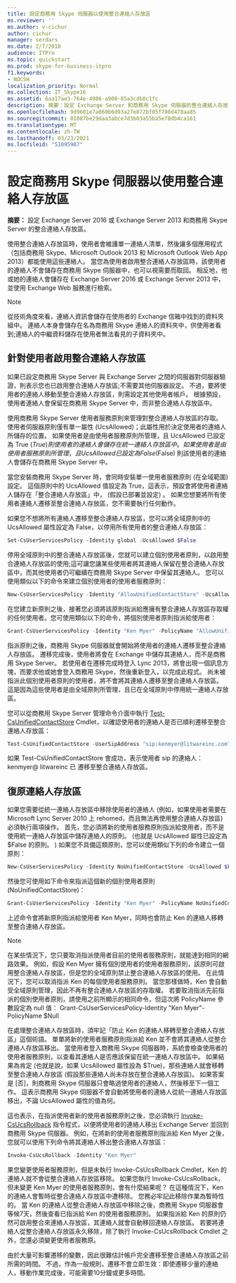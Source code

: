```yaml
---
title: 設定商務用 Skype 伺服器以使用整合連絡人存放區
ms.reviewer: ''
ms.author: v-cichur
author: cichur
manager: serdars
ms.date: 2/7/2018
audience: ITPro
ms.topic: quickstart
ms.prod: skype-for-business-itpro
f1.keywords:
- NOCSH
localization_priority: Normal
ms.collection: IT_Skype16
ms.assetid: 6aa17ae3-764e-4986-a900-85a3cdb8c1fc
description: 摘要：設定 Exchange Server 和商務用 Skype 伺服器的整合連絡人存放區。
ms.openlocfilehash: 9d9601e7a060b6d93a27e872bf05f798d470aa85
ms.sourcegitcommit: 01087be29daa3abce7d3b03a55ba5ef8db4ca161
ms.translationtype: MT
ms.contentlocale: zh-TW
ms.lasthandoff: 03/23/2021
ms.locfileid: "51095987"
---
```

# <a name="configure-skype-for-business-server-to-use-the-unified-contact-store"></a>設定商務用 Skype 伺服器以使用整合連絡人存放區
 
**摘要：** 設定 Exchange Server 2016 或 Exchange Server 2013 和商務用 Skype Server 的整合連絡人存放區。
  
使用整合連絡人存放區時，使用者會維護單一連絡人清單，然後讓多個應用程式（包括商務用 Skype、Microsoft Outlook 2013 和 Microsoft Outlook Web App 2013）都能使用這些連絡人。 當您為使用者啟用整合連絡人存放區時，該使用者的連絡人不會儲存在商務用 Skype 伺服器中，也可以視需要而取回。 相反地，他或她的連絡人會儲存在 Exchange Server 2016 或 Exchange Server 2013 中，並使用 Exchange Web 服務進行檢索。
  
> [!NOTE]
> 從技術角度來看，連絡人資訊會儲存在使用者的 Exchange 信箱中找到的資料夾組中。 連絡人本身會儲存在名為商務用 Skype 連絡人的資料夾中，供使用者看到;連絡人的中繼資料儲存在使用者無法看見的子資料夾中。 
  
## <a name="enabling-the-unified-contact-store-for-a-user"></a>針對使用者啟用整合連絡人存放區

如果已設定商務用 Skype Server 與 Exchange Server 之間的伺服器對伺服器驗證，則表示您也已啟用整合連絡人存放區;不需要其他伺服器設定。 不過，要將使用者的連絡人移動至整合連絡人存放區，則需設定其他使用者帳戶。 根據預設，使用者連絡人會保留在商務用 Skype Server 中，而非整合連絡人存放區中。
  
使用商務用 Skype Server 使用者服務原則來管理對整合連絡人存放區的存取。 使用者伺服器原則僅有單一屬性 (UcsAllowed)；此屬性用於決定使用者的連絡人所儲存的位置。 如果使用者是由使用者服務原則所管理，且 UcsAllowed 已設定為 True ($True) 則使用者的連絡人會儲存在統一連絡人存放區中。 如果使用者是由使用者服務原則所管理，且 UcsAllowed 已設定為 False ($False) 則該使用者的連絡人會儲存在商務用 Skype Server 中。
  
當您安裝商務用 Skype Server 時，會同時安裝單一使用者服務原則 (在全域範圍) 設定。 這個原則中的 UcsAllowed 值設定為 True，這表示，預設會將使用者連絡人儲存在「整合連絡人存放區」中， (假設已部署並設定) 。 如果您想要將所有使用者連絡人遷移至整合連絡人存放區，您不需要執行任何動作。 
  
如果您不想將所有連絡人遷移至整合連絡人存放區，您可以將全域原則中的 UcsAllowed 屬性設定為 False，以停用所有使用者的整合連絡人存放區：
  
```powershell
Set-CsUserServicesPolicy -Identity global -UcsAllowed $False
```

停用全域原則中的整合連絡人存放區後，您就可以建立個別使用者原則，以啟用整合連絡人存放區的使用;這可讓您讓某些使用者將其連絡人保留在整合連絡人存放區中，而其他使用者仍可繼續在商務用 Skype Server 中保留其連絡人。 您可以使用類似以下的命令來建立個別使用者的使用者服務原則：
  
```powershell
New-CsUserServicesPolicy -Identity "AllowUnifiedContactStore" -UcsAllowed $True
```

在您建立新原則之後，接著您必須將該原則指派給應擁有整合連絡人存放區存取權的任何使用者。您可使用類似以下的命令，將個別使用者原則指派給使用者：
  
```powershell
Grant-CsUserServicesPolicy -Identity "Ken Myer" -PolicyName "AllowUnifiedContactStore"
```

指派原則之後，商務用 Skype 伺服器就會開始將使用者的連絡人遷移至整合連絡人存放區。 遷移完成後，使用者將會在 Exchange 中儲存其連絡人，而不是商務用 Skype Server。 若使用者在遷移完成時登入 Lync 2013，將會出現一個訊息方塊，而要求他或她會登入商務用 Skype，然後重新登入，以完成此程式。 尚未被指派此個別使用者原則的使用者，將不會將其連絡人遷移至整合連絡人存放區。 這是因為這些使用者是由全域原則所管理，且已在全域原則中停用統一連絡人存放區。
  
您可以從商務用 Skype Server 管理命令介面中執行 [Test-CsUnifiedContactStore](/powershell/module/skype/test-csunifiedcontactstore?view=skype-ps) Cmdlet，以確認使用者的連絡人是否已順利遷移至整合連絡人存放區：
  
```powershell
Test-CsUnifiedContactStore -UserSipAddress "sip:kenmyer@litwareinc.com" -TargetFqdn "atl-cs-001.litwareinc.com"
```

如果 Test-CsUnifiedContactStore 會成功，表示使用者 sip 的連絡人： kenmyer@ litwareinc 已 <span></span> <span></span> 遷移至整合連絡人存放區。
  
## <a name="rolling-back-the-unified-contact-store"></a>復原連絡人存放區

如果您需要從統一連絡人存放區中移除使用者的連絡人 (例如，如果使用者需要在 Microsoft Lync Server 2010 上 rehomed，而且無法再使用整合連絡人存放區) 必須執行兩項操作。 首先，您必須將新的使用者服務原則指派給使用者，而不是使用統一連絡人存放區中儲存連絡人的原則。  (也就是 UcsAllowed 屬性已設定為 $False 的原則。 ) 如果您不具備這類原則，您可以使用類似下列的命令建立一個原則：
  
```powershell
New-CsUserServicesPolicy -Identity NoUnifiedContactStore -UcsAllowed $False
```

然後您可使用如下命令來指派這個新的個別使用者原則 (NoUnifiedContactStore)：
  
```powershell
Grant-CsUserServicesPolicy -Identity "Ken Myer" -PolicyName NoUnifiedContactStore
```

上述命令會將新原則指派給使用者 Ken Myer，同時也會防止 Ken 的連絡人移轉至整合連絡人存放區。
  
> [!NOTE]
> 在某些情況下，您只要取消指派使用者目前的使用者服務原則，就能達到相同的網路效果。 例如，假設 Ken Myer 擁有個別使用者的使用者服務原則，該原則可啟用整合連絡人存放區，但是您的全域原則禁止整合連絡人存放區的使用。 在此情況下，您可以取消指派 Ken 的每個使用者服務原則。 當您那樣做時，Ken 會自動受全域原則管理，因此不再有整合連絡人存放區的存取權。 若要取消指派先前指派的個別使用者原則，請使用之前所顯示的相同命令，但這次將 PolicyName 參數設定為 null 值： Grant-CsUserServicesPolicy-Identity "Ken Myer"-PolicyName $Null 
  
在處理整合連絡人存放區時，須牢記「防止 Ken 的連絡人移轉至整合連絡人存放區」這個術語。 單單將新的使用者服務原則指派給 Ken 並不會將其連絡人從整合連絡人存放區移出。 當使用者登入商務用 Skype 伺服器時，系統會檢查使用者的使用者服務原則，以查看其連絡人是否應該保留在統一連絡人存放區中。 如果結果為肯定 (也就是說，如果 UcsAllowed 屬性設為 $True)，那些連絡人就會移轉至整合連絡人存放區 (假設那些連絡人尚未存放在整合連絡人存放區)。 如果答案是 [否]，則商務用 Skype 伺服器只會略過使用者的連絡人，然後移至下一個工作。 這表示商務用 Skype 伺服器不會自動將使用者的連絡人從統一連絡人存放區移出，不論 UcsAllowed 屬性的值為何。
  
這也表示，在指派使用者新的使用者服務原則之後，您必須執行 [Invoke-CsUcsRollback](/powershell/module/skype/invoke-csucsrollback?view=skype-ps) 指令程式，以便將使用者的連絡人移出 Exchange Server 並回到商務用 Skype 伺服器。 例如，在將新的使用者服務原則指派給 Ken Myer 之後，您就可以使用下列命令將其連絡人移出整合連絡人存放區：
  
```powershell
Invoke-CsUcsRollback -Identity "Ken Myer"
```

果您變更使用者服務原則，但是未執行 Invoke-CsUcsRollback Cmdlet，Ken 的連絡人就不會從整合連絡人存放區移除。 如果您執行 Invoke-CsUcsRollback，但未變更 Ken Myer 的使用者服務原則，會有什麼結果呢？ 在這種情況下，Ken 的連絡人會暫時從整合連絡人存放區中遭移除。 您務必牢記此移除作業為暫時性的。 當 Ken 的連絡人從整合連絡人存放區中移除之後，商務用 Skype 伺服器會等候7天，然後查看已指派給 Ken 的使用者服務原則。 如果指派給 Ken 的原則仍然可啟用整合來連絡人存放區，其連絡人就會自動移回連絡人存放區。 若要將連絡人從整合連絡人存放區永久移除，除了執行 Invoke-CsUcsRollback Cmdlet 之外，您還必須變更使用者服務原。
  
由於大量可影響遷移的變數，因此很難估計帳戶完全遷移至整合連絡人存放區之前所需的時間。 不過，作為一般規則，遷移不會立即生效：即使遷移少量的連絡人，移動作業完成後，可能需要10分鐘或更多時間。

